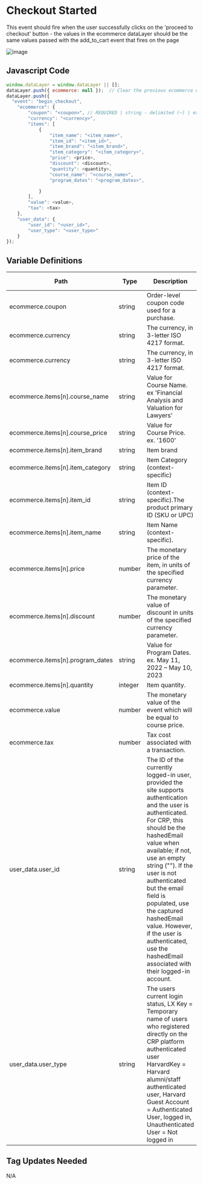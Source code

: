 # Checkout Started

This event should fire when the user successfully clicks on the 'proceed to checkout' button - the values in the ecommerce dataLayer should be the same values passed with the add_to_cart event that fires on the page



![image](https://github.com/user-attachments/assets/6b1655bf-b55a-497a-8cc6-db738ea29456)

## Javascript Code
```js
window.dataLayer = window.dataLayer || [];
dataLayer.push({ ecommerce: null });  // Clear the previous ecommerce object.
dataLayer.push({
  "event": "begin_checkout",
    "ecommerce": {
        "coupon": "<coupon>", // REQUIRED | string - delimited (~) | ex. couponName1~couponName2~couponName3
        "currency": "<currency>",
        "items": [
            {
                "item_name": "<item_name>",
                "item_id": "<item_id>",
                "item_brand": "<item_brand>",
                "item_category": "<item_category>",
                "price": <price>,
                "discount": <discount>,
                "quantity": <quantity>,
                "course_name": "<course_name>",
                "program_dates": "<program_dates>",

            }
        ],
        "value": <value>,
        "tax": <tax>
    },
    "user_data": {
        "user_id": "<user_id>",
        "user_type": "<user_type>"
    }
});
```

## Variable Definitions

|Path|Type|Description|Example|Pattern|Min Length|Max Length|Minimum|Maximum|Multiple Of|
| --- | --- | --- | --- | --- | --- | --- | --- | --- | --- |
|ecommerce.coupon|string|Order-level coupon code used for a purchase.|summer\_fun, couponName1~couponName2~couponName3|||||||
|ecommerce.currency|string|The currency, in 3-letter ISO 4217 format.||||||||
|ecommerce.currency|string|The currency, in 3-letter ISO 4217 format.||||||||
|ecommerce.items[n].course_name|string|Value for Course Name. ex 'Financial Analysis and Valuation for Lawyers'|Financial Analysis and Valuation for Lawyers, Data Privacy and Technology|||||||
|ecommerce.items[n].course_price|string|Value for Course Price. ex. '1600'|1600, 945, 125.00|||||||
|ecommerce.items[n].item_brand|string|Item brand|Harvard Online|||||||
|ecommerce.items[n].item_category|string|Item Category \(context-specific\)|Include course categories similar to grouping on Harvard Online, if available|||||||
|ecommerce.items[n].item_id|string|Item ID \(context-specific\).The product primary ID \(SKU or UPC\)|Clotho_id for course|||||||
|ecommerce.items[n].item_name|string|Item Name \(context-specific\).|Same value as Course Name|||||||
|ecommerce.items[n].price|number|The monetary price of the item, in units of the specified currency parameter.|9.99|||||||
|ecommerce.items[n].discount|number|The monetary value of discount in units of the specified currency parameter.|2.00|||||||
|ecommerce.items[n].program_dates|string|Value for Program Dates. ex. May 11, 2022 – May 10, 2023|May 11, 2022 – May 10, 2023|||||||
|ecommerce.items[n].quantity|integer|Item quantity.|1|||||||
|ecommerce.value|number|The monetary value of the event which will be equal to course price.|7.77, 239.55, 659|||||||
|ecommerce.tax|number|Tax cost associated with a transaction.|1.11|||||||
|user_data.user_id|string|The ID of the currently logged-in user, provided the site supports authentication and the user is authenticated. For CRP, this should be the hashedEmail value when available; if not, use an empty string (""). If the user is not authenticated but the email field is populated, use the captured hashedEmail value. However, if the user is authenticated, use the hashedEmail associated with their logged-in account.|ba7816bf8f01cfea414140de5dae2223b00361a396177a9cb410ff61f20015ad|||||||
|user_data.user_type|string|The users current login status, LX Key = Temporary name of users who registered directly on the CRP platform authenticated user HarvardKey = Harvard alumni/staff authenticated user, Harvard Guest Account = Authenticated User, logged in, Unauthenticated User = Not logged in | LX Key(Temporary name of users who registered directly on the CRP platform) HarvardKey, Harvard Guest Account, Unauthenticated User|||||||





## Tag Updates Needed

N/A



